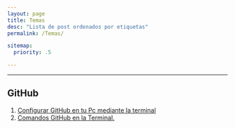 ```yaml
---
layout: page
title: Temas
desc: "Lista de post ordenados por etiquetas"
permalink: /Temas/

sitemap:
  priority: .5

---
```

---
## GitHub
1. [Configurar GitHub en tu Pc mediante la terminal](/GitHub.-Configurarlo-en-tu-Pc-mediante-la-terminal/)  
2. [Comandos GitHub en la Terminal.](/GitHub-en-la-Terminal.-Comandos/)

